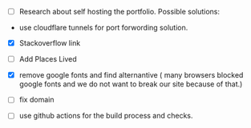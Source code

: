 - [ ] Research about self hosting the portfolio.
  Possible solutions:
 - use cloudflare tunnels for port forwording solution.

 - [x] Stackoverflow link
 - [ ] Add Places Lived
 - [x] remove google fonts and find alternantive ( many browsers blocked google fonts and we do not want to break our site because of that.)
 - [ ] fix domain
 - [ ] use github actions for the build process and checks.
 